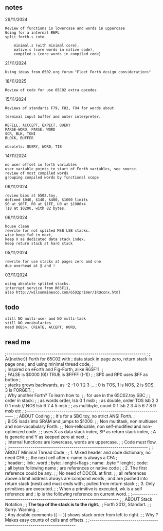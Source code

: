 ## notes 

26/11/2024

    Review of functions in lowercase and words in uppercase
    Going for a internal REPL 
    split forth.s into 

        minimal.s (with minimal core), 
        native.s (core words in native code),
        compiled.s (core words in compiled code)

21/11/2024

    Using ideas from 6502.org forum "Fleet Forth design considerations"

18/11/2025

    Review of code for use 65C02 extra opcodes

15/11/2024
    
    Reviews of standarts F79, F83, F94 for words about 
    
    terminal input buffer and outer interpreter.
    
    REFILL, ACCCEPT, EXPECT, QUERY
    PARSE-WORD, PARSE, WORD
    SCR, BLK, TONI 
    BLOCK, BUFFER

    obsolets: QUERY, WORD, TIB
    
14/11/2024
    
    no user offset in forth variables
    user variable points to start of Forth variables, see source.
    review of most compiled words
    grouping compiled words by functional scope

09/11/2024 
    
    review bios at 6502.toy, 
    defined $040, $140, $400, $1000 limits 
    S0 at $0FF, R0 at $1FF, U0 at $1000+4
    TIB at $0200, with 82 bytes,
 
06/11/2024 
    
    house clean 
    rewrite for not splited MSB LSB stacks. 
    wise keep Y=0 in next, 
    keep X as dedicated data stack index. 
    keep return stack at hard stack 
 
05/11/2024 
    
    rewrite for use stacks at pages zero and one 
    due overhead at @ and ! 
 
03/11/2024 
    
    using absolute splited stacks. 
    interrupt service from R65F11, 
    also http://wilsonminesco.com/6502primer/IRQconx.html 
 
## todo
    
    still NO multi-user and NO multi-task
    still NO vocabularies 
    need DOES>, CREATE, ACCEPT, WORD,   
    
## read me

;-----------------------------------------------------------------------
;
;	A((nother)) Forth for 65C02 with
;	data stack in page zero, return stack in page one
;	and using minimal thread code, 
;	
;   Inspired on eForth and Fig-Forth, alike R65F11.
;	
;	FALSE is $0000 (0)) TRUE is $FFFF ((-1))
;
;	SP0 and RP0 uses $FF as botton
;	
;	stacks grows backwards, as -2 -1 0 1 2 3 ...
;	0 is TOS, 1 is NOS, 2 is SOS, 3 is FORGET.
;	
;       Why another Forth? To learn how to.
;
;       for use in the 65C02.toy SBC
;
;   order in stack:
;
;       as words order, lsb 0 1 msb
;
;       as double, order TOS lsb 2 3 0 1 msb // NOS lsb 6 7 4 5 msb
;
;       as multibyte, count 0 1 lsb 2 3 4 5 6 7 8 9 msb etc
;
;-----------------------------------------------------------------------
;
; ABOUT Coding
;
;       It's for a SBC toy, no strict ANSI Forth.
;	    
;       BIOS loads into SRAM and jumps to $1000.
;
;       Non multitask, non multiuser and non-vocabulary Forth.
;
;       Non-rellocable, non self-modified and non-optimized code.
;
;	    uses X as data stack index, SP as return stack index,
;           A is generic and Y as keeped zero at next.
;	
;       internal functions are lowercase, words are uppercase.
;
;       Code must flow.
;
;-----------------------------------------------------------------------
;
; ABOUT Minimal Thread Code
;
;	1. Mixed header and code dictionary, no need CFA
;
;       the next cell after c-name is always a CFA
;	
;       header:
;               link:   .word
;               byte:   .lenght+flags
;               name:   .byte * lenght
;       code:   
;               all bytes following name
;               are references or native code
;
;	2. The first reference could be any.
;
;       No need of DOCOL at first.
;
;       all references above a limit address always are compond words
;       and are pushed into return stack (nest) and must ends with 
;       pulled from return stack
;
;       3. Only primitives are executed.
;
;       When a primitive is executed, wk is a self reference and
;       ip is the following reference on current word.
;
;-----------------------------------------------------------------------
;
; ABOUT Stack Notation
;
; __The top of the stack is to the right.__, 
;       Forth 2012, Standart.
;
; Sorry. Warning.
;   
;   Any double comments (( -- )) shows stack order from left to right.
;
; Why ? Makes easy counts of cells and offsets.
;
;-----------------------------------------------------------------------

